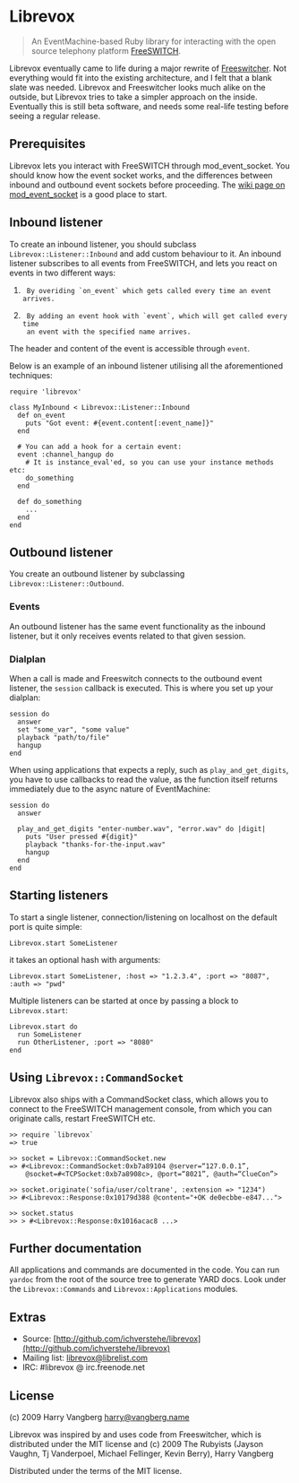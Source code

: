 # Librevox

> An EventMachine-based Ruby library for interacting with the open source 
> telephony platform [FreeSWITCH](http://www.freeswitch.org).

Librevox eventually came to life during a major rewrite of
[Freeswitcher](http://code.rubyists.com/projects/fs/). Not everything would
fit into the existing architecture, and I felt that a blank slate was needed.
Librevox and Freeswitcher looks much alike on the outside, but Librevox tries
to take a simpler approach on the inside. Eventually this is still beta
software, and needs some real-life testing before seeing a regular release.

## Prerequisites

Librevox lets you interact with FreeSWITCH through mod_event_socket. You
should know how the event socket works, and the differences between inbound and
outbound event sockets before proceeding. The
[wiki page on mod_event_socket](http://wiki.freeswitch.org/wiki/Event_Socket) is
a good place to start.

## Inbound listener

To create an inbound listener, you should subclass `Librevox::Listener::Inbound`
and add custom behaviour to it. An inbound listener subscribes to all events
from FreeSWITCH, and lets you react on events in two different ways:

1.      By overiding `on_event` which gets called every time an event arrives.

2.      By adding an event hook with `event`, which will get called every time
        an event with the specified name arrives.

The header and content of the event is accessible through `event`.

Below is an example of an inbound listener utilising all the aforementioned
techniques:

    require 'librevox'

    class MyInbound < Librevox::Listener::Inbound
      def on_event
        puts "Got event: #{event.content[:event_name]}"
      end
     
      # You can add a hook for a certain event:
      event :channel_hangup do
        # It is instance_eval'ed, so you can use your instance methods etc:
        do_something
      end
     
      def do_something
        ...
      end
    end

## Outbound listener

You create an outbound listener by subclassing `Librevox::Listener::Outbound`. 

### Events

An outbound listener has the same event functionality as the inbound listener,
but it only receives events related to that given session.

### Dialplan

When a call is made and Freeswitch connects to the outbound event listener,
the `session` callback is executed. This is where you set up your dialplan:

    session do
      answer
      set "some_var", "some value"
      playback "path/to/file"
      hangup
    end

When using applications that expects a reply, such as `play_and_get_digits`,
you have to use callbacks to read the value, as the function itself returns
immediately due to the async nature of EventMachine:

    session do
      answer

      play_and_get_digits "enter-number.wav", "error.wav" do |digit|
        puts "User pressed #{digit}"
        playback "thanks-for-the-input.wav"
        hangup
      end
    end

## Starting listeners

To start a single listener, connection/listening on localhost on the default
port is quite simple:

    Librevox.start SomeListener

it takes an optional hash with arguments:

    Librevox.start SomeListener, :host => "1.2.3.4", :port => "8087", :auth => "pwd"

Multiple listeners can be started at once by passing a block to `Librevox.start`:

    Librevox.start do
      run SomeListener
      run OtherListener, :port => "8080"
    end

## Using `Librevox::CommandSocket`

Librevox also ships with a CommandSocket class, which allows you to connect
to the FreeSWITCH management console, from which you can originate calls,
restart FreeSWITCH etc.

    >> require `librevox`
    => true
    
    >> socket = Librevox::CommandSocket.new
    => #<Librevox::CommandSocket:0xb7a89104 @server=“127.0.0.1”,
        @socket=#<TCPSocket:0xb7a8908c>, @port=“8021”, @auth=“ClueCon”>

    >> socket.originate('sofia/user/coltrane', :extension => "1234")
    >> #<Librevox::Response:0x10179d388 @content="+OK de0ecbbe-e847...">
    
    >> socket.status
    >> > #<Librevox::Response:0x1016acac8 ...>

## Further documentation

All applications and commands are documented in the code. You can run
`yardoc` from the root of the source tree to generate YARD docs. Look under
the `Librevox::Commands` and `Librevox::Applications` modules.

## Extras

* Source: [http://github.com/ichverstehe/librevox](http://github.com/ichverstehe/librevox)
* Mailing list: librevox@librelist.com
* IRC: #librevox @ irc.freenode.net

## License

(c) 2009 Harry Vangberg <harry@vangberg.name>

Librevox was inspired by and uses code from Freeswitcher, which is distributed
under the MIT license and (c) 2009 The Rubyists (Jayson Vaughn, Tj Vanderpoel,
Michael Fellinger, Kevin Berry), Harry Vangberg

Distributed under the terms of the MIT license.
